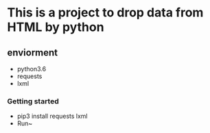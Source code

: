 # This is a project to drop data from HTML by python
## enviorment
  - python3.6
  - requests
  - lxml
### Getting started
  - pip3 install requests lxml
  - Run~
